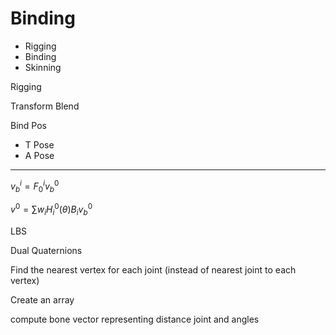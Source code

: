 # Binding

- Rigging
- Binding
- Skinning



Rigging



Transform Blend



Bind Pos

- T Pose
- A Pose



---

$v_b^i=F_0^iv_b^0$

$v^0=\sum w_iH_i^0(\theta)B_iv_b^0$



LBS

Dual Quaternions



Find the nearest vertex for each joint (instead of  nearest joint to each vertex)

Create an array

compute bone vector representing distance joint and angles

